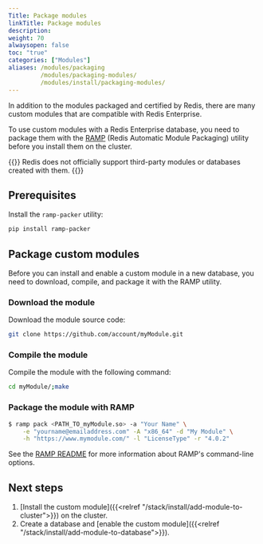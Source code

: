 ```yaml
---
Title: Package modules
linkTitle: Package modules
description:
weight: 70
alwaysopen: false
toc: "true"
categories: ["Modules"]
aliases: /modules/packaging
         /modules/packaging-modules/
         /modules/install/packaging-modules/
---
```


In addition to the modules packaged and certified by Redis, there are many custom modules that are compatible with Redis Enterprise. 

To use custom modules with a Redis Enterprise database, you need to package them with the [RAMP](https://github.com/RedisLabs/RAMP) (Redis Automatic Module Packaging) utility before you install them on the cluster.

{{<warning>}}
Redis does not officially support third-party modules or databases created with them.
{{</warning>}}

## Prerequisites

Install the `ramp-packer` utility:

```sh
pip install ramp-packer
```

## Package custom modules

Before you can install and enable a custom module in a new database, you need to download, compile, and package it with the RAMP utility.

### Download the module

Download the module source code:

```sh
git clone https://github.com/account/myModule.git
```

### Compile the module

Compile the module with the following command:

```sh
cd myModule/;make
```

### Package the module with RAMP

```sh
$ ramp pack <PATH_TO_myModule.so> -a "Your Name" \
    -e "yourname@emailaddress.com" -A "x86_64" -d "My Module" \
    -h "https://www.mymodule.com/" -l "LicenseType" -r "4.0.2"
```

See the [RAMP README](https://github.com/RedisLabsModules/RAMP#command-line-mode) for more information about RAMP's command-line options.

## Next steps

1. [Install the custom module]({{<relref "/stack/install/add-module-to-cluster">}}) on the cluster.
1. Create a database and [enable the custom module]({{<relref "/stack/install/add-module-to-database">}}).
